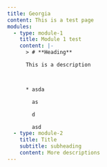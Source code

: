 ```yaml
---
title: Georgia
content: This is a test page
modules:
  - type: module-1
    title: Module 1 test
    content: |-
      > # **Heading**

      This is a description



      * asda

        as

        d

        asd
  - type: module-2
    title: Title
    subtitle: subheading
    content: More descriptions
---
```

